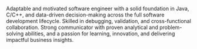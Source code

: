Adaptable and motivated software engineer with a solid foundation in Java, C/C++, and data-driven decision-making across the full software development lifecycle. Skilled in debugging, validation, and cross-functional collaboration. Strong communicator with proven analytical and problem-solving abilities, and a passion for learning, innovation, and delivering impactful business insights.
